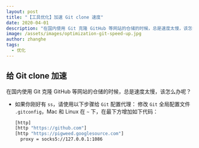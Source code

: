 ```yaml
---
layout: post
title: "【工具优化】加速 Git clone 速度"
date: 2020-04-01
description: "在国内使用 Git 克隆 GitHub 等网站的仓储的时候，总是速度太慢，该怎么办呢？"
image: /assets/images/optimization-git-speed-up.jpg
author: zhanghe
tags:
  - 优化
---
```


## 给 Git clone 加速

在国内使用 Git 克隆 GitHub 等网站的仓储的时候，总是速度太慢，该怎么办呢？

- 如果你刚好有 `ss`，请使用以下步骤给 `Git` 配置代理：
  修改 `Git` 全局配置文件 `.gitconfig`，Mac 和 Linux 在 `~` 下，在最下方增加如下代码：
  ```bash
  [http]
  [http "https://github.com"]
  [http "https://pigweed.googlesource.com"]
    proxy = socks5://127.0.0.1:1086
  ```
